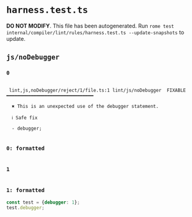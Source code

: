 # `harness.test.ts`

**DO NOT MODIFY**. This file has been autogenerated. Run `rome test internal/compiler/lint/rules/harness.test.ts --update-snapshots` to update.

## `js/noDebugger`

### `0`

```

 lint,js,noDebugger/reject/1/file.ts:1 lint/js/noDebugger  FIXABLE  ━━━━━━━━━━━━━━━━━━━━━━━━━━━━━━━━

  ✖ This is an unexpected use of the debugger statement.

  ℹ Safe fix

  - debugger;


```

### `0: formatted`

```ts


```

### `1`

```

```

### `1: formatted`

```ts
const test = {debugger: 1};
test.debugger;

```
